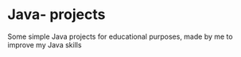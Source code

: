 # Java- projects
 Some simple Java projects for educational purposes, made by me to improve my Java skills 
